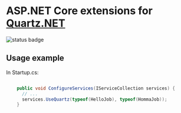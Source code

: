 ﻿# ASP.NET Core extensions for [Quartz.NET](https://www.quartz-scheduler.net/)

![status badge](https://innofactor-agile.visualstudio.com/_apis/public/build/definitions/8f49bcda-8276-4721-8f2e-aa1f54924edf/18/badge)

## Usage example

In Startup.cs:

```csharp

    public void ConfigureServices(IServiceCollection services) {
      // ...
      services.UseQuartz(typeof(HelloJob), typeof(HommaJob));
    }

```

